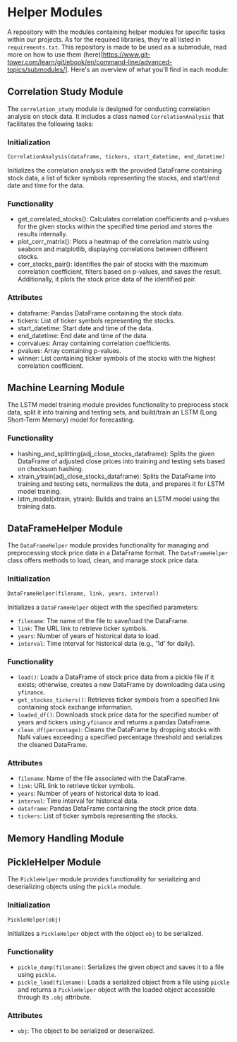# Helper Modules
A repository with the modules containing helper modules for specific tasks within our projects. 
As for the required libraries, they're all listed in `requirements.txt`. This repository is made to be used as a submodule, read more on how to use them (here)[https://www.git-tower.com/learn/git/ebook/en/command-line/advanced-topics/submodules/].
Here's an overview of what you'll find in each module: 

## Correlation Study Module

The `correlation_study` module is designed for conducting correlation analysis on stock data. It includes a class named `CorrelationAnalysis` that facilitates the following tasks:

### Initialization

```python
CorrelationAnalysis(dataframe, tickers, start_datetime, end_datetime)
```

Initializes the correlation analysis with the provided DataFrame containing stock data, a list of ticker symbols representing the stocks, and start/end date and time for the data.

### Functionality
- get_correlated_stocks(): Calculates correlation coefficients and p-values for the given stocks within the specified time period and stores the results internally.
- plot_corr_matrix(): Plots a heatmap of the correlation matrix using seaborn and matplotlib, displaying correlations between different stocks.
- corr_stocks_pair(): Identifies the pair of stocks with the maximum correlation coefficient, filters based on p-values, and saves the result. Additionally, it plots the stock price data of the identified pair.
### Attributes
- dataframe: Pandas DataFrame containing the stock data.
- tickers: List of ticker symbols representing the stocks.
- start_datetime: Start date and time of the data.
- end_datetime: End date and time of the data.
- corrvalues: Array containing correlation coefficients.
- pvalues: Array containing p-values.
- winner: List containing ticker symbols of the stocks with the highest correlation coefficient.

## Machine Learning Module

The LSTM model training module provides functionality to preprocess stock data, split it into training and testing sets, and build/train an LSTM (Long Short-Term Memory) model for forecasting.

### Functionality

- hashing_and_splitting(adj_close_stocks_dataframe): Splits the given DataFrame of adjusted close prices into training and testing sets based on checksum hashing.
- xtrain_ytrain(adj_close_stocks_dataframe): Splits the DataFrame into training and testing sets, normalizes the data, and prepares it for LSTM model training.
- lstm_model(xtrain, ytrain): Builds and trains an LSTM model using the training data.

## DataFrameHelper Module

The `DataFrameHelper` module provides functionality for managing and preprocessing stock price data in a DataFrame format. The `DataFrameHelper` class offers methods to load, clean, and manage stock price data.

### Initialization

```python
DataFrameHelper(filename, link, years, interval)
```

Initializes a `DataFrameHelper` object with the specified parameters:
- `filename`: The name of the file to save/load the DataFrame.
- `link`: The URL link to retrieve ticker symbols.
- `years`: Number of years of historical data to load.
- `interval`: Time interval for historical data (e.g., '1d' for daily).

### Functionality

- `load()`: Loads a DataFrame of stock price data from a pickle file if it exists; otherwise, creates a new DataFrame by downloading data using `yfinance`.
- `get_stockex_tickers()`: Retrieves ticker symbols from a specified link containing stock exchange information.
- `loaded_df()`: Downloads stock price data for the specified number of years and tickers using `yfinance` and returns a pandas DataFrame.
- `clean_df(percentage)`: Cleans the DataFrame by dropping stocks with NaN values exceeding a specified percentage threshold and serializes the cleaned DataFrame.

### Attributes

- `filename`: Name of the file associated with the DataFrame.
- `link`: URL link to retrieve ticker symbols.
- `years`: Number of years of historical data to load.
- `interval`: Time interval for historical data.
- `dataframe`: Pandas DataFrame containing the stock price data.
- `tickers`: List of ticker symbols representing the stocks.

## Memory Handling Module


## PickleHelper Module

The `PickleHelper` module provides functionality for serializing and deserializing objects using the `pickle` module.

### Initialization

```python
PickleHelper(obj)
```

Initializes a `PickleHelper` object with the object `obj` to be serialized.

### Functionality

- `pickle_dump(filename)`: Serializes the given object and saves it to a file using `pickle`.
- `pickle_load(filename)`: Loads a serialized object from a file using `pickle` and returns a `PickleHelper` object with the loaded object accessible through its `.obj` attribute.

### Attributes

- `obj`: The object to be serialized or deserialized.

